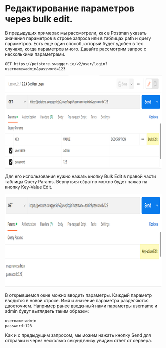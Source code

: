 # Редактирование параметров через bulk edit.

В предыдущих примерах мы рассмотрели, как в Postman указать значения параметров в строке запроса или в таблицах path и
query параметров. Есть еще один способ, который будет удобен в тех случаях, когда параметров много. Давайте рассмотрим
запрос с несколькими параметрами.

```
GET https://petstore.swagger.io/v2/user/login?username=admin&password=123
```

<img src="img/user_login.png" width="800" height="300" alt="user login">

Для его использования нужно нажать кнопку Bulk Edit в правой части таблицы Query Params. Вернуться обратно можно будет
нажав на кнопку Key-Value Edit.

<img src="img/bulk_edit.png" width="800" height="300" alt="bulk edit">

В открывшемся окне можно вводить параметры. Каждый параметр вводится в новой строке. Имя и значение параметра
разделяются двоеточием. Например ранее введенный нами параметры username и admin будут выглядеть таким образом:

```
username:admin
password:123
```

Как и с предыдущим запросом, мы можем нажать кнопку Send для отправки и через несколько секунд внизу увидим ответ от
сервера.

